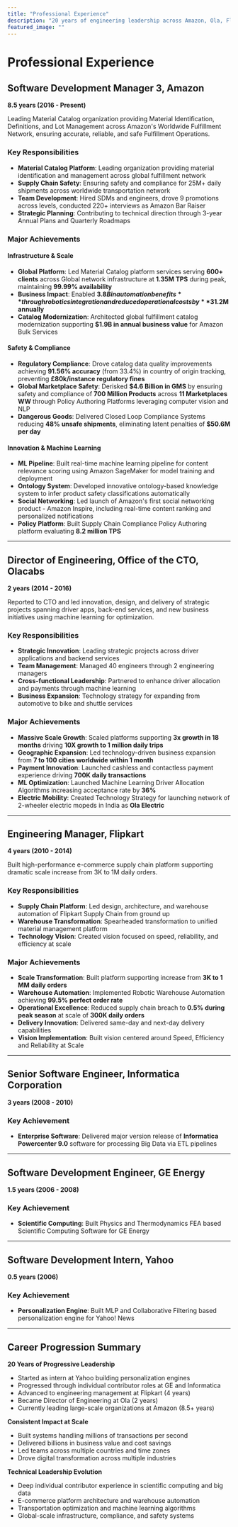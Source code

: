 ```yaml
---
title: "Professional Experience"
description: "20 years of engineering leadership across Amazon, Ola, Flipkart, and more"
featured_image: ""
---
```


# Professional Experience

## Software Development Manager 3, Amazon
**8.5 years (2016 - Present)**

Leading Material Catalog organization providing Material Identification, Definitions, and Lot Management across Amazon's Worldwide Fulfillment Network, ensuring accurate, reliable, and safe Fulfillment Operations.

### Key Responsibilities
- **Material Catalog Platform**: Leading organization providing material identification and management across global fulfillment network
- **Supply Chain Safety**: Ensuring safety and compliance for 25M+ daily shipments across worldwide transportation network
- **Team Development**: Hired SDMs and engineers, drove 9 promotions across levels, conducted 220+ interviews as Amazon Bar Raiser
- **Strategic Planning**: Contributing to technical direction through 3-year Annual Plans and Quarterly Roadmaps

### Major Achievements

#### Infrastructure & Scale
- **Global Platform**: Led Material Catalog platform services serving **600+ clients** across Global network infrastructure at **1.35M TPS** during peak, maintaining **99.99% availability**
- **Business Impact**: Enabled **$3.8B in automation benefits** through robotics integration and reduced operational costs by **$31.2M annually**
- **Catalog Modernization**: Architected global fulfillment catalog modernization supporting **$1.9B in annual business value** for Amazon Bulk Services

#### Safety & Compliance
- **Regulatory Compliance**: Drove catalog data quality improvements achieving **91.56% accuracy** (from 33.4%) in country of origin tracking, preventing **£80k/instance regulatory fines**
- **Global Marketplace Safety**: Derisked **$4.6 Billion in GMS** by ensuring safety and compliance of **700 Million Products** across **11 Marketplaces WW** through Policy Authoring Platforms leveraging computer vision and NLP
- **Dangerous Goods**: Delivered Closed Loop Compliance Systems reducing **48% unsafe shipments**, eliminating latent penalties of **$50.6M per day**

#### Innovation & Machine Learning
- **ML Pipeline**: Built real-time machine learning pipeline for content relevance scoring using Amazon SageMaker for model training and deployment
- **Ontology System**: Developed innovative ontology-based knowledge system to infer product safety classifications automatically
- **Social Networking**: Led launch of Amazon's first social networking product - Amazon Inspire, including real-time content ranking and personalized notifications
- **Policy Platform**: Built Supply Chain Compliance Policy Authoring platform evaluating **8.2 million TPS**

---

## Director of Engineering, Office of the CTO, Olacabs
**2 years (2014 - 2016)**

Reported to CTO and led innovation, design, and delivery of strategic projects spanning driver apps, back-end services, and new business initiatives using machine learning for optimization.

### Key Responsibilities
- **Strategic Innovation**: Leading strategic projects across driver applications and backend services
- **Team Management**: Managed 40 engineers through 2 engineering managers
- **Cross-functional Leadership**: Partnered to enhance driver allocation and payments through machine learning
- **Business Expansion**: Technology strategy for expanding from automotive to bike and shuttle services

### Major Achievements
- **Massive Scale Growth**: Scaled platforms supporting **3x growth in 18 months** driving **10X growth to 1 million daily trips**
- **Geographic Expansion**: Led technology-driven business expansion from **7 to 100 cities worldwide within 1 month**
- **Payment Innovation**: Launched cashless and contactless payment experience driving **700K daily transactions**
- **ML Optimization**: Launched Machine Learning Driver Allocation Algorithms increasing acceptance rate by **36%**
- **Electric Mobility**: Created Technology Strategy for launching network of 2-wheeler electric mopeds in India as **Ola Electric**

---

## Engineering Manager, Flipkart
**4 years (2010 - 2014)**

Built high-performance e-commerce supply chain platform supporting dramatic scale increase from 3K to 1M daily orders.

### Key Responsibilities
- **Supply Chain Platform**: Led design, architecture, and warehouse automation of Flipkart Supply Chain from ground up
- **Warehouse Transformation**: Spearheaded transformation to unified material management platform
- **Technology Vision**: Created vision focused on speed, reliability, and efficiency at scale

### Major Achievements
- **Scale Transformation**: Built platform supporting increase from **3K to 1 MM daily orders**
- **Warehouse Automation**: Implemented Robotic Warehouse Automation achieving **99.5% perfect order rate**
- **Operational Excellence**: Reduced supply chain breach to **0.5% during peak season** at scale of **300K daily orders**
- **Delivery Innovation**: Delivered same-day and next-day delivery capabilities
- **Vision Implementation**: Built vision centered around Speed, Efficiency and Reliability at Scale

---

## Senior Software Engineer, Informatica Corporation
**3 years (2008 - 2010)**

### Key Achievement
- **Enterprise Software**: Delivered major version release of **Informatica Powercenter 9.0** software for processing Big Data via ETL pipelines

---

## Software Development Engineer, GE Energy
**1.5 years (2006 - 2008)**

### Key Achievement
- **Scientific Computing**: Built Physics and Thermodynamics FEA based Scientific Computing Software for GE Energy

---

## Software Development Intern, Yahoo
**0.5 years (2006)**

### Key Achievement
- **Personalization Engine**: Built MLP and Collaborative Filtering based personalization engine for Yahoo! News

---

## Career Progression Summary

**20 Years of Progressive Leadership**
- Started as intern at Yahoo building personalization engines
- Progressed through individual contributor roles at GE and Informatica
- Advanced to engineering management at Flipkart (4 years)
- Became Director of Engineering at Ola (2 years)
- Currently leading large-scale organizations at Amazon (8.5+ years)

**Consistent Impact at Scale**
- Built systems handling millions of transactions per second
- Delivered billions in business value and cost savings
- Led teams across multiple countries and time zones
- Drove digital transformation across multiple industries

**Technical Leadership Evolution**
- Deep individual contributor experience in scientific computing and big data
- E-commerce platform architecture and warehouse automation
- Transportation optimization and machine learning algorithms
- Global-scale infrastructure, compliance, and safety systems